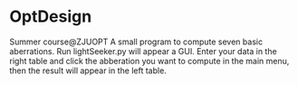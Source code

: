 # OptDesign
Summer course@ZJUOPT
A small program to compute seven basic aberrations.
Run lightSeeker.py will appear a GUI. Enter your data in the right table and click the abberation you want to compute in the main menu, then the result will appear in the left table.
